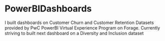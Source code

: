 # PowerBIDashboards
I built dashboards on Customer Churn and Customer Retention Datasets provided by PwC PowerBI Virtual Experience Program on Forage. Currently striving to built next dashboard on a Diversity and Inclusion dataset
